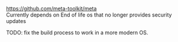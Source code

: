 https://github.com/meta-toolkit/meta  
Currently depends on End of life os that no longer provides security updates  

TODO: fix the build process to work in a more modern OS.  

